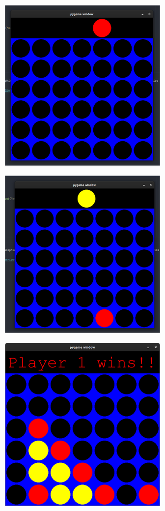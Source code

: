 ![Player 1 Move](https://github.com/bohdan167/My-Games/blob/master/Connect%20Four/Graphics%20Mode/images/player1.png)

##

![Player 2 Move](https://github.com/bohdan167/My-Games/blob/master/Connect%20Four/Graphics%20Mode/images/player2.png)

##

![Game Over](https://github.com/bohdan167/My-Games/blob/master/Connect%20Four/Graphics%20Mode/images/gameOver.png)
